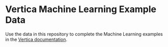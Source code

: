 Vertica Machine Learning Example Data
======================================
Use the data in this repository to complete the Machine Learning examples
in the [Vertica documentation].


[Vertica documentation]: https://my.vertica.com/docs/latest/HTML/index.htm#Authoring/AnalyzingData/MachineLearning/DownloadingMLExampleData.htm
